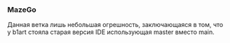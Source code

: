 ### MazeGo
Данная ветка лишь небольшая огрешность, заключающаяся в том, что у b1art стояла старая версия IDE использующая master вместо main.
